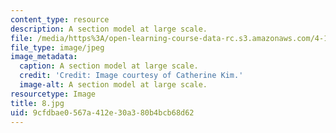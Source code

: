 ```yaml
---
content_type: resource
description: A section model at large scale.
file: /media/https%3A/open-learning-course-data-rc.s3.amazonaws.com/4-104-architecture-studio-intentions-spring-2005/9cfdbae0567a412e30a380b4bcb68d62_8.jpg
file_type: image/jpeg
image_metadata:
  caption: A section model at large scale.
  credit: 'Credit: Image courtesy of Catherine Kim.'
  image-alt: A section model at large scale.
resourcetype: Image
title: 8.jpg
uid: 9cfdbae0-567a-412e-30a3-80b4bcb68d62
---
```

